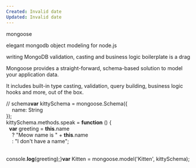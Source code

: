 ```yaml
---
Created: Invalid date
Updated: Invalid date
---
```

mongoose

elegant mongodb object modeling for node.js

writing MongoDB validation, casting and business logic boilerplate is a drag

Mongoose provides a straight-forward, schema-based solution to model your application data.

It includes built-in type casting, validation, query building, business logic hooks and more, out of the box.

// schema**var** kittySchema = mongoose.Schema({  
    name: String  
});  
kittySchema.methods.speak = **function** () {  
  **var** greeting = **this**.name  
    ? "Meow name is " + **this**.name  
    : "I don't have a name";  
  
  console.**log**(greeting);}**var** Kitten = mongoose.model('Kitten', kittySchema);